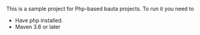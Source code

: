This is a sample project for Php-based bauta projects.
To run it you need to
- Have php installed.
- Maven 3.6 or later
